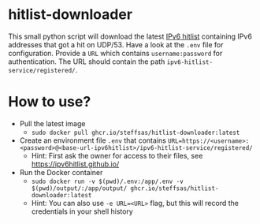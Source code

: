 # hitlist-downloader

This small python script will download the latest [IPv6 hitlist](https://ipv6hitlist.github.io/) containing IPv6 addresses that got a hit on UDP/53.
Have a look at the `.env` file for configuration. Provide a `URL` which contains `username:password` for authentication. The URL should contain the path `ipv6-hitlist-service/registered/`.

# How to use?

* Pull the latest image
  * `sudo docker pull ghcr.io/steffsas/hitlist-downloader:latest`
* Create an environment file `.env` that contains `URL=https://<username>:<password>@<base-url-ipv6hitlist>/ipv6-hitlist-service/registered/`
  * Hint: First ask the owner for access to their files, see https://ipv6hitlist.github.io/
* Run the Docker container
  * `sudo docker run -v $(pwd)/.env:/app/.env -v $(pwd)/output/:/app/output/ ghcr.io/steffsas/hitlist-downloader:latest`
  * Hint: You can also use `-e URL=<URL>` flag, but this will record the credentials in your shell history
